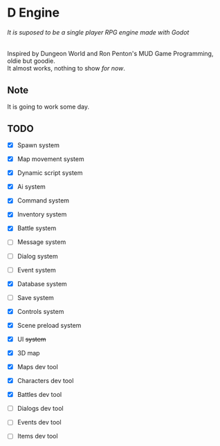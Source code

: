 # D Engine  
###### It is suposed to be a single player RPG engine made with Godot  
Inspired by Dungeon World and Ron Penton's MUD Game Programming, oldie but goodie.  
It almost works, nothing to show *for now*.  


## Note  
It is going to work some day.  


## TODO  
- [x] Spawn system  
- [x] Map movement system  
- [x] Dynamic script system  
- [x] Ai system  
- [x] Command system  
- [x] Inventory system  
- [x] Battle system  
- [ ] Message system  
- [ ] Dialog system
- [ ] Event system  
- [x] Database system  
- [ ] Save system  
- [x] Controls system
- [x] Scene preload system
- [x] UI ~~system~~  
- [x] 3D map  
- [x] Maps dev tool  
- [x] Characters dev tool  
- [x] Battles dev tool 
- [ ] Dialogs dev tool  
- [ ] Events dev tool  
- [ ] Items dev tool  

